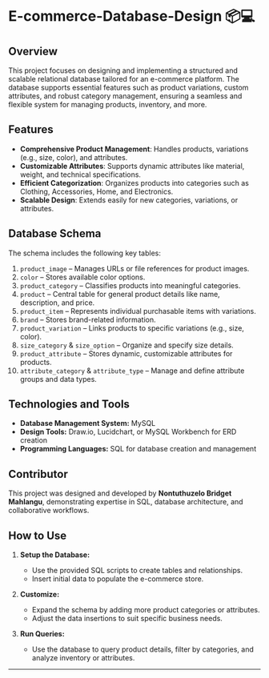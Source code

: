 # E-commerce-Database-Design 📦💻

## Overview
This project focuses on designing and implementing a structured and scalable relational database tailored for an e-commerce platform. The database supports essential features such as product variations, custom attributes, and robust category management, ensuring a seamless and flexible system for managing products, inventory, and more.

## Features
- **Comprehensive Product Management**: Handles products, variations (e.g., size, color), and attributes.
- **Customizable Attributes**: Supports dynamic attributes like material, weight, and technical specifications.
- **Efficient Categorization**: Organizes products into categories such as Clothing, Accessories, Home, and Electronics.
- **Scalable Design**: Extends easily for new categories, variations, or attributes.

## Database Schema
The schema includes the following key tables:
1. `product_image` – Manages URLs or file references for product images.
2. `color` – Stores available color options.
3. `product_category` – Classifies products into meaningful categories.
4. `product` – Central table for general product details like name, description, and price.
5. `product_item` – Represents individual purchasable items with variations.
6. `brand` – Stores brand-related information.
7. `product_variation` – Links products to specific variations (e.g., size, color).
8. `size_category` & `size_option` – Organize and specify size details.
9. `product_attribute` – Stores dynamic, customizable attributes for products.
10. `attribute_category` & `attribute_type` – Manage and define attribute groups and data types.

## Technologies and Tools
- **Database Management System:** MySQL
- **Design Tools:** Draw.io, Lucidchart, or MySQL Workbench for ERD creation
- **Programming Languages:** SQL for database creation and management

## Contributor
This project was designed and developed by **Nontuthuzelo Bridget Mahlangu**, demonstrating expertise in SQL, database architecture, and collaborative workflows.

## How to Use
1. **Setup the Database:**
   - Use the provided SQL scripts to create tables and relationships.
   - Insert initial data to populate the e-commerce store.

2. **Customize:**
   - Expand the schema by adding more product categories or attributes.
   - Adjust the data insertions to suit specific business needs.

3. **Run Queries:**
   - Use the database to query product details, filter by categories, and analyze inventory or attributes.

---
